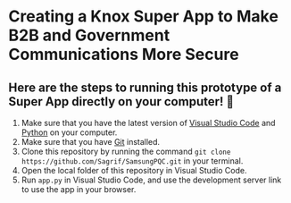 # Creating a Knox Super App to Make B2B and Government Communications More Secure


## Here are the steps to running this prototype of a Super App directly on your computer! 🥳

1) Make sure that you have the latest version of [Visual Studio Code](https://code.visualstudio.com/download) and [Python](https://www.python.org/downloads/) on your computer.
2) Make sure that you have [Git](https://git-scm.com/downloads) installed.
3) Clone this repository by running the command `git clone https://github.com/Sagrif/SamsungPQC.git` in your terminal.
4) Open the local folder of this repository in Visual Studio Code.
5) Run `app.py` in Visual Studio Code, and use the development server link to use the app in your browser. 
